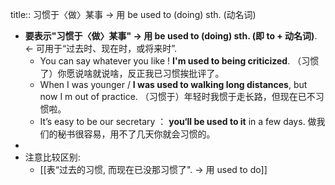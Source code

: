 title:: 习惯于〈做〉某事 -> 用 be used to (doing) sth. (动名词)

- **要表示"习惯于〈做〉某事" -> 用 be used to (doing) sth. (即 to + 动名词)**. <- 可用于“过去时、现在时，或将来时”.
	- You can say whatever you like ! **I'm used to being criticized**. （习惯了）你愿说啥就说啥，反正我已习惯挨批评了。
	- When I was younger / **I was used to walking long distances**, but now I m out of practice. （习惯于）年轻时我惯于走长路，但现在已不习惯啦。
	- It’s easy to be our secretary ： **you‘ll be used to it** in a few days. 做我们的秘书很容易，用不了几天你就会习惯的。
-
- 注意比较区别:
	- [[表“过去的习惯, 而现在已没那习惯了". -> 用 used to do]]